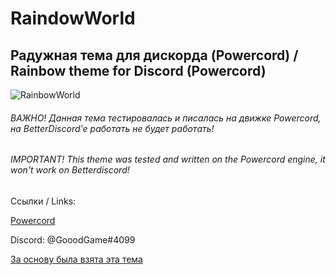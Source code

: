 #  RaindowWorld
## Радужная тема для дискорда (Powercord) / Rainbow theme for Discord (Powercord)

![RainbowWorld](https://i.imgur.com/8IYxbJ2.png)

###### ВАЖНО! Данная тема тестировалась и писалась на движке Powercord, на BetterDiscord'e работать не будет работать!
###### IMPORTANT! This theme was tested and written on the Powercord engine, it won't work on Betterdiscord!

Ссылки / Links:

[Powercord](https://powercord.dev)

Discord: @GooodGame#4099

[За основу была взята эта тема](https://github.com/qAndroidGit/rounded-dark-theme)
